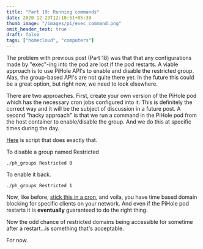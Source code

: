 ```yaml
---
title: "Part 19: Running commands"
date: 2020-12-23T12:10:51+05:30
thumb_image: "/images/pi/exec_command.png"
omit_header_text: true
draft: false
tags: ["homecloud", "computers"]
---
```


The problem with previous post (Part 18) was that that any configurations made by "exec"-ing into the pod are lost if the pod restarts. A viable approach is to use PiHole API's to enable and disable the restricted group. Alas, the group-based API's are not quite there yet. In the future this could be a great option, but right now, we need to look elsewhere. 

There are two approaches. First, create your own version of the PiHole pod which has the necessary cron jobs configured into it. This is definitely the correct way and it will be the subject of discussion in a future post. A second "hacky approach" is that we run a command in the PiHole pod from the host container to enable/disable the group. And we do this at specific times during the day. 

[Here](https://github.com/devqurious/homecloud/blob/main/yml/pihole/ph_groups.py) is script that does exactly that. 

To disable a group named Restricted

```
./ph_groups Restricted 0
```

To enable it back.

```
./ph_groups Restricted 1
```

Now, like before, [stick this in a cron](https://github.com/devqurious/homecloud/blob/main/yml/pihole/ph_cron.cron), and voila, you have time based domain blocking for specific clients on your network. And even if the PiHole pod restarts it is **eventually** guaranteed to do the right thing. 

Now the odd chance of restricted domains being accessible for sometime after a restart...is something that's acceptable.

For now.